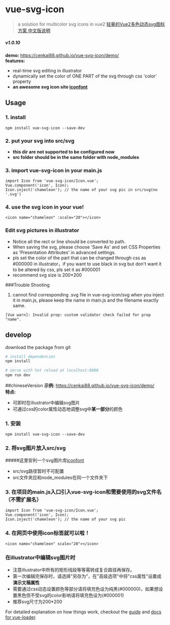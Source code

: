 # vue-svg-icon  
> a solution for multicolor svg icons in vue2
> [轻量的Vue2多色动态svg图标方案 中文版说明](#chineseversion)

##### v1.0.10
**demo:** https://cenkai88.github.io/vue-svg-icon/demo/  
**features:** 
- real-time svg editing in illustrator  
- dynamically set the color of ONE PART of the svg through css 'color' property  
- **an awesome svg icon site [iconfont](http://www.iconfont.cn)**

## Usage
### 1. install
```
npm install vue-svg-icon --save-dev
```
### 2. put your svg into src/svg
- **this dir are not supported to be configured now**  
- **src folder should be in the same folder with node_modules**

### 3. import vue-svg-icon in your main.js
```
import Icon from 'vue-svg-icon/Icon.vue';
Vue.component('icon', Icon);  
Icon.inject('chameleon'); // the name of your svg pic in src/svg(no '.svg')
```
### 4. use the svg icon in your vue!
```
<icon name="chameleon" :scale="20"></icon>
```

### Edit svg pictures in illustrator
- Notice all the rect or line should be converted to path.   
- When saving the svg, please choose 'Save As' and set CSS Properties as 'Presentation Attributes' in advanced settings.
- pls set the color of the part that can be changed through css as #000000 in illustrator，if you want to use black in svg but don't want it to be altered by css, pls set it as #000001
- recommend svg size is 200*200

###Trouble Shooting
1. cannot find corresponding .svg file in vue-svg-icon/svg when you inject it in main.js, please keep the name in main.js and the filename exactly same.
```
[Vue warn]: Invalid prop: custom validator check failed for prop "name". 
```

## develop
download the package from git
``` bash
# install dependencies
npm install

# serve with hot reload at localhost:8080
npm run dev
```

##chineseVersion
**示例:** https://cenkai88.github.io/vue-svg-icon/demo/  
**特点:** 
- 可即时在illustrator中编辑svg图片
- 可通过css的color属性动态地调整svg中**某一部分**的颜色

### 1. 安装
```
npm install vue-svg-icon --save-dev
```

### 2. 将svg图片放入src/svg
#####这里安利一个svg图片库[iconfont](http://www.iconfont.cn/plus)
- src/svg路径暂时不可配置
- src文件夹应和node_modules在同一个文件夹下

### 3. 在项目的main.js入口引入vue-svg-icon和需要使用的svg文件名（不需扩展名）
```
import Icon from 'vue-svg-icon/Icon.vue';
Vue.component('icon', Icon);  
Icon.inject('chameleon'); // the name of your svg pic
```
### 4. 在网页中使用icon标签就可以啦！
```
<icon name="chameleon" scale="20"></icon>
```

### 在illustrator中编辑svg图片时
- 注意illustrator中所有的矩形线段等等需转成复合路径再保存。  
- 第一次编辑完保存时，请选择"另存为"，在"高级选项"中将"css属性"设置成**演示文稿属性**  
- 需要通过css动态设置颜色等部分请将填充色设为纯黑(#000000)，如果想设置黑色但不受svg的color影响请将填充色设为(#000001)
- 推荐svg尺寸为200*200

For detailed explanation on how things work, checkout the [guide](http://vuejs-templates.github.io/webpack/) and [docs for vue-loader](http://vuejs.github.io/vue-loader).

